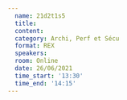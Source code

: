 ```yaml
---
  name: 21d2t1s5
  title: 
  content:
  category: Archi, Perf et Sécu
  format: REX
  speakers: 
  room: Online
  date: 26/06/2021
  time_start: '13:30'
  time_end: '14:15'
---
```

